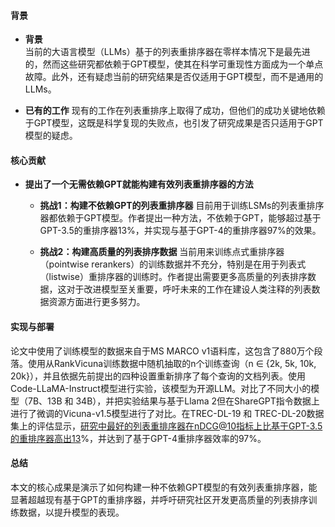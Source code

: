 #### 背景
- **背景**       
    当前的大语言模型（LLMs）基于的列表重排序器在零样本情况下是最先进的，然而这些研究都依赖于GPT模型，使其在科学可重现性方面成为一个单点故障。此外，还有疑虑当前的研究结果是否仅适用于GPT模型，而不是通用的LLMs。

- **已有的工作**
    现有的工作在列表重排序上取得了成功，但他们的成功关键地依赖于GPT模型，这既是科学复现的失败点，也引发了研究成果是否只适用于GPT模型的疑虑。

#### 核心贡献
- **提出了一个无需依赖GPT就能构建有效列表重排序器的方法**
    - **挑战1：构建不依赖GPT的列表重排序器**
        目前用于训练LSMs的列表重排序器都依赖于GPT模型。作者提出一种方法，不依赖于GPT，能够超过基于GPT-3.5的重排序器13%，并实现与基于GPT-4的重排序器97%的效果。

    - **挑战2：构建高质量的列表排序数据**
        当前用来训练点式重排序器（pointwise rerankers）的训练数据并不充分，特别是在用于列表式（listwise）重排序器的训练时。作者提出需要更多高质量的列表排序数据，这对于改进模型至关重要，呼吁未来的工作在建设人类注释的列表数据资源方面进行更多努力。

#### 实现与部署
论文中使用了训练模型的数据来自于MS MARCO v1语料库，这包含了880万个段落。使用从RankVicuna训练数据中随机抽取的n个训练查询（n ∈ {2k, 5k, 10k, 20k}），并且依据先前提出的四种设置重新排序了每个查询的文档列表。使用Code-LLaMA-Instruct模型进行实验，该模型为开源LLM。对比了不同大小的模型（7B、13B 和 34B），并把实验结果与基于Llama 2但在ShareGPT指令数据上进行了微调的Vicuna-v1.5模型进行了对比。在TREC-DL-19 和 TREC-DL-20数据集上的评估显示，研究中最好的列表重排序器在nDCG@10指标上比基于GPT-3.5的重排序器高出13%，并达到了基于GPT-4重排序器效率的97%。

#### 总结
本文的核心成果是演示了如何构建一种不依赖GPT模型的有效列表重排序器，能显著超越现有基于GPT的重排序器，并呼吁研究社区开发更高质量的列表排序训练数据，以提升模型的表现。